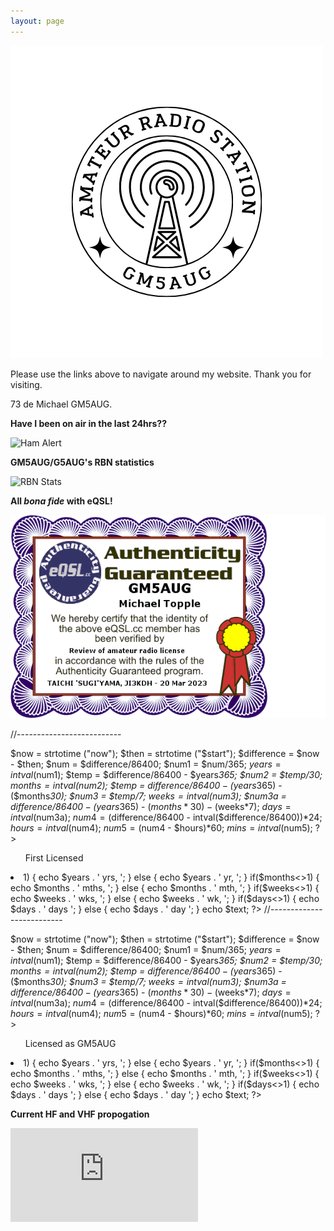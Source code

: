 ```yaml
---
layout: page
---
```


![Logo](images/logoNEW.png)

Please use the links above to navigate around my website. Thank you for visiting.

73 de Michael GM5AUG.


**Have I been on air in the last 24hrs??**

![Ham Alert](https://hamalert.org/myspot?c=GM5AUG&h=f28667128cef90b4&a=24)

**GM5AUG/G5AUG's RBN statistics**

![RBN Stats](https://rbn.telegraphy.de/activity/image/GM5AUG+G5AUG)

**All *bona fide* with eQSL!**

![eQSL Auth](images/eQSL.png)

<html>
<?php
// enter start date below like this: "March 28, 2004"
// $start = "March 28, 2004 20:00:00";
$start = "November 07, 2012 19:00:00";
// enter string of what this start date is.
$text = "";

//-------------------------- 

$now = strtotime ("now");
$then = strtotime ("$start");
$difference = $now - $then;
$num = $difference/86400;
$num1 = $num/365;
$years = intval($num1);
$temp = $difference/86400 - $years*365;
$num2 = $temp/30;
$months = intval($num2);
$temp = $difference/86400 - ($years*365) - ($months*30);
$num3 = $temp/7;
$weeks = intval($num3);
$num3a = $difference/86400 - ($years*365) - ($months*30) - ($weeks*7);
$days = intval($num3a);
$num4 = ($difference/86400 - intval($difference/86400))*24;
$hours = intval($num4);
$num5 = ($num4 - $hours)*60;
$mins = intval($num5);
?>
<ul>First Licensed</ul>
<li><?
if($years<>1) {
echo $years . ' yrs, ';
} else {
echo $years . ' yr, ';
}
if($months<>1) {
echo $months . ' mths, ';
} else {
echo $months . ' mth, ';
}
if($weeks<>1) {
echo $weeks . ' wks, ';
} else {
echo $weeks . ' wk, ';
}
if($days<>1) {
echo $days . ' days ';
} else {
echo $days . ' day ';
}
echo $text;
?>
<?php
// enter start date below like this: "March 28, 2004"
// $start = "March 28, 2004 20:00:00";
$start = "March 20, 2023 19:00:00";
// enter string of what this start date is.
$text = "";

//-------------------------- 

$now = strtotime ("now");
$then = strtotime ("$start");
$difference = $now - $then;
$num = $difference/86400;
$num1 = $num/365;
$years = intval($num1);
$temp = $difference/86400 - $years*365;
$num2 = $temp/30;
$months = intval($num2);
$temp = $difference/86400 - ($years*365) - ($months*30);
$num3 = $temp/7;
$weeks = intval($num3);
$num3a = $difference/86400 - ($years*365) - ($months*30) - ($weeks*7);
$days = intval($num3a);
$num4 = ($difference/86400 - intval($difference/86400))*24;
$hours = intval($num4);
$num5 = ($num4 - $hours)*60;
$mins = intval($num5);
?>
<ul>Licensed as GM5AUG</ul>
<li><?
if($years<>1) {
echo $years . ' yrs, ';
} else {
echo $years . ' yr, ';
}
if($months<>1) {
echo $months . ' mths, ';
} else {
echo $months . ' mth, ';
}
if($weeks<>1) {
echo $weeks . ' wks, ';
} else {
echo $weeks . ' wk, ';
}
if($days<>1) {
echo $days . ' days ';
} else {
echo $days . ' day ';
}
echo $text;
?>
</html>

**Current HF and VHF propogation**

![Propo](https://www.hamqsl.com/solar101vhfpic.php)
